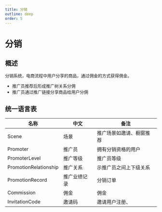 ```yaml
---
title: 分销
outline: deep
order: 5
---
```


# 分销

## 概述

分销系统，电商流程中用户分享的商品，通过佣金的方式获得佣金。
- 推广员推荐后形成推广树关系分佣
- 推广员通过推广链接分享商品给用户分佣

## 统一语言表

| 名称                    | 中文     | 备注           |
|-----------------------|--------|--------------|
| Scene                 | 场景     | 推广场景如邀请、橱窗推荐 |
| Promoter              | 推广员    | 拥有分销资格的用户    |
| PromoterLevel         | 推广等级   | 推广员等级        |
| PromotionRelationship | 推广关系   | 示推广员之间上下级关系  |
| PromotionRecord       | 推广业绩记录 | 分销订单         |
| Commission            | 佣金     | 佣金           |
| InvitationCode        | 邀请码    | 邀请用户注册、      |


